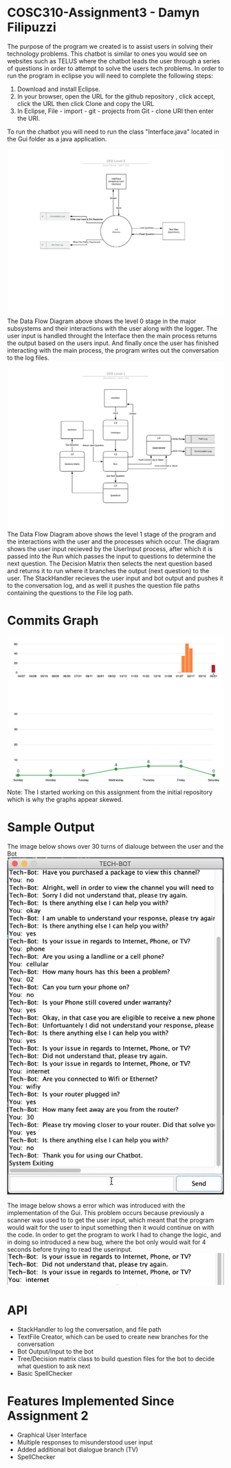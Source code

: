 # COSC310-Assignment3 - Damyn Filipuzzi


The purpose of the program we created is to assist users in solving their technology problems. This chatbot is similar to ones you would see on websites such as TELUS where the chatbot leads the user through a series of questions in order to attempt to solve the users tech problems. In order to run the program in eclipse you will need to complete the following steps:


1.	Download and install Eclipse.
2.	In your browser, open the URL for the github repository , click accept, click the URL then click Clone and copy the URL
3.	In Eclipse, File - import - git - projects from Git - clone URI then enter the URI.


To run the chatbot you will need to run the class "Interface.java" located in the Gui folder as a java application.


![Image](ReadMeImages/DFDLevel0.png)
The Data Flow Diagram above shows the level 0 stage in the major subsystems and their interactions with the user along with the logger. The user input is handled throught the Interface then the main process returns the output based on the users input. And finally once the user has finished interacting with the main process, the program writes out the conversation to the log files.
![Image](ReadMeImages/DFDLevel1.png)
The Data Flow Diagram above shows the level 1 stage of the program and the interactions with the user and the processes which occur. The diagram shows the user input recieved by the UserInput process, after which it is passed into the Run which passes the input to questions to determine the next question. The Decision Matrix then selects the next question based and returns it to run where it branches the output (next question) to the user. The StackHandler recieves the user input and bot output and pushes it to the conversation log, and as well it pushes the question file paths containing the questions to the File log path.

# Commits Graph
![Image](ReadMeImages/graph.png)
Note: The I started working on this assignment from the initial repository which is why the graphs appear skewed.
# Sample Output
The image below shows over 30 turns of dialouge between the user and the Bot
![Image](ReadMeImages/Output.png)

The image below shows a error which was introduced with the implementation of the Gui. This problem occurs because previously a scanner was used to to get the user input, which meant that the program would wait for the user to input something then it would continue on with the code. In order to get the program to work I had to change the logic, and in doing so introduced a new bug, where the bot only would wait for 4 seconds before trying to read the userinput.
![Image](ReadMeImages/GuiError.png)

# API
- StackHandler to log the conversation, and file path
- TextFile Creator, which can be used to create new branches for the conversation
- Bot Output/Input to the bot
- Tree/Decision matrix class to build question files for the bot to decide what question to ask next
- Basic SpellChecker

# Features Implemented Since Assignment 2
 - Graphical User Interface
 - Multiple responses to misunderstood user input
 - Added additional bot dialogue branch (TV)
 - SpellChecker
 
 
